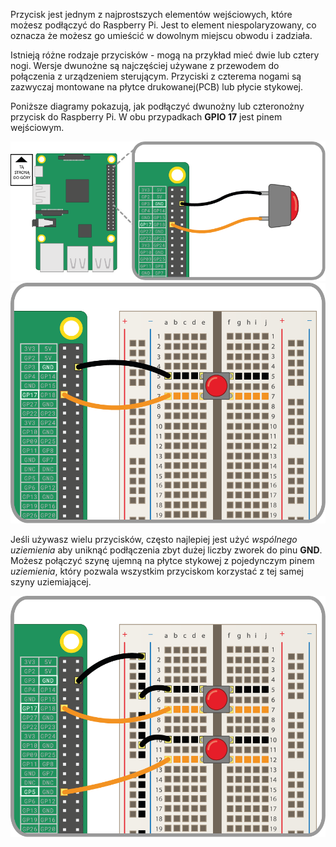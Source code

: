 Przycisk jest jednym z najprostszych elementów wejściowych, które możesz podłączyć do Raspberry Pi. Jest to element niespolaryzowany, co oznacza że możesz go umieścić w dowolnym miejscu obwodu i zadziała.

Istnieją różne rodzaje przycisków - mogą na przykład mieć dwie lub cztery nogi. Wersje dwunożne są najczęściej używane z przewodem do połączenia z urządzeniem sterującym. Przyciski z czterema nogami są zazwyczaj montowane na płytce drukowanej(PCB) lub płycie stykowej.

Poniższe diagramy pokazują, jak podłączyć dwunożny lub czteronożny przycisk do Raspberry Pi. W obu przypadkach **GPIO 17** jest pinem wejściowym.

![2-pin-btn](images/2-pin-button.png) ![4-pin-btn](images/4-pin-button.png)

Jeśli używasz wielu przycisków, często najlepiej jest użyć *wspólnego uziemienia* aby uniknąć podłączenia zbyt dużej liczby zworek do pinu **GND**. Możesz połączyć szynę ujemną na płytce stykowej z pojedynczym pinem *uziemienia*, który pozwala wszystkim przyciskom korzystać z tej samej szyny uziemiającej.

![2x4-pin-btn](images/2x4-pin-button.png)
